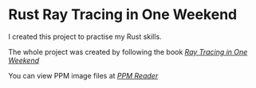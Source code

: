 # Rust Ray Tracing in One Weekend

I created this project to practise my Rust skills.

The whole project was created by following the book [_Ray Tracing in One Weekend_](https://raytracing.github.io/books/RayTracingInOneWeekend.html)

You can view PPM image files at [_PPM Reader_](https://www.cs.rhodes.edu/welshc/COMP141_F16/ppmReader.html)
